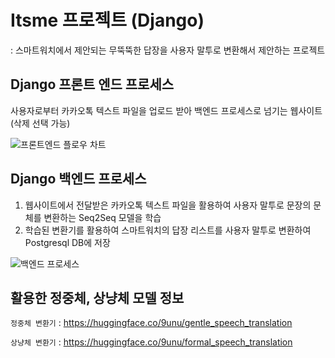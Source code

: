 # Itsme 프로젝트 (Django)
: 스마트워치에서 제안되는 무뚝뚝한 답장을 사용자 말투로 변환해서 제안하는 프로젝트

## Django 프론트 엔드 프로세스
사용자로부터 카카오톡 텍스트 파일을 업로드 받아 백엔드 프로세스로 넘기는 웹사이트 (삭제 선택 가능)

![프론트엔드 플로우 차트](https://github.com/9unu/Itsme_web/assets/124652096/07188f18-590a-4793-a77e-2ba72deef0ab)
## Django 백엔드 프로세스
1. 웹사이트에서 전달받은 카카오톡 텍스트 파일을 활용하여 사용자 말투로 문장의 문체를 변환하는 Seq2Seq 모델을 학습 
2. 학습된 변환기를 활용하여 스마트워치의 답장 리스트를 사용자 말투로 변환하여 Postgresql DB에 저장

![백엔드 프로세스](https://github.com/9unu/Itsme_web/assets/124652096/a0ca17d9-f27c-4421-86e8-0b46f1766703)

## 활용한 정중체, 상냥체 모델 정보

`정중체 변환기` : https://huggingface.co/9unu/gentle_speech_translation

`상냥체 변환기` : https://huggingface.co/9unu/formal_speech_translation
